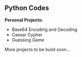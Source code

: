 ## Python Codes

**Personal Projects:**

- Base64 Encoding and Decoding
- Caesar Cypher
- Guessing Game

More projects to be build soon...